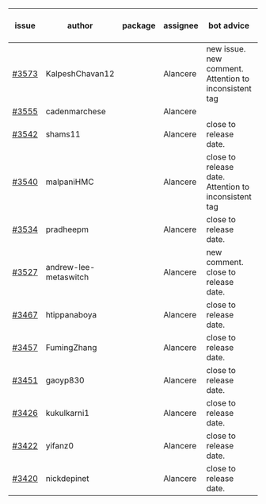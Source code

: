| issue | author | package | assignee | bot advice | created date of issue | target release date | date from target |
| ------ | ------ | ------ | ------ | ------ | ------ | ------ | :-----: |
| [#3573](https://github.com/Azure/sdk-release-request/issues/3573) | KalpeshChavan12 |  | Alancere | new issue. new comment. Attention to inconsistent tag | 12-19 | 01-27 |  |
| [#3555](https://github.com/Azure/sdk-release-request/issues/3555) | cadenmarchese |  | Alancere |  | 12-09 | 01-27 |  |
| [#3542](https://github.com/Azure/sdk-release-request/issues/3542) | shams11 |  | Alancere | close to release date.  | 12-07 | 12-23 | 1 |
| [#3540](https://github.com/Azure/sdk-release-request/issues/3540) | malpaniHMC |  | Alancere | close to release date.  Attention to inconsistent tag | 12-06 | 12-23 | 1 |
| [#3534](https://github.com/Azure/sdk-release-request/issues/3534) | pradheepm |  | Alancere | close to release date.  | 12-06 | 12-23 | 1 |
| [#3527](https://github.com/Azure/sdk-release-request/issues/3527) | andrew-lee-metaswitch |  | Alancere | new comment. close to release date.  | 12-05 | 12-23 | 1 |
| [#3467](https://github.com/Azure/sdk-release-request/issues/3467) | htippanaboya |  | Alancere | close to release date.  | 11-29 | 12-23 | 1 |
| [#3457](https://github.com/Azure/sdk-release-request/issues/3457) | FumingZhang |  | Alancere | close to release date.  | 11-24 | 12-23 | 1 |
| [#3451](https://github.com/Azure/sdk-release-request/issues/3451) | gaoyp830 |  | Alancere | close to release date.  | 11-23 | 12-23 | 1 |
| [#3426](https://github.com/Azure/sdk-release-request/issues/3426) | kukulkarni1 |  | Alancere | close to release date.  | 11-16 | 12-23 | 1 |
| [#3422](https://github.com/Azure/sdk-release-request/issues/3422) | yifanz0 |  | Alancere | close to release date.  | 11-16 | 12-23 | 1 |
| [#3420](https://github.com/Azure/sdk-release-request/issues/3420) | nickdepinet |  | Alancere | close to release date.  | 11-15 | 12-23 | 1 |
